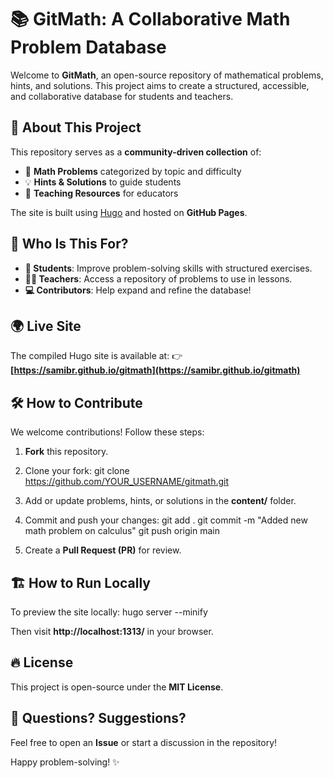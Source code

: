 
# 📚 GitMath: A Collaborative Math Problem Database

Welcome to **GitMath**, an open-source repository of mathematical problems, hints, and solutions. This project aims to create a structured, accessible, and collaborative database for students and teachers.

## 🚀 About This Project

This repository serves as a **community-driven collection** of:
- 📌 **Math Problems** categorized by topic and difficulty
- 💡 **Hints & Solutions** to guide students
- 🏫 **Teaching Resources** for educators

The site is built using [Hugo](https://gohugo.io/) and hosted on **GitHub Pages**.

## 🎯 Who Is This For?

- **📖 Students**: Improve problem-solving skills with structured exercises.
- **🧑‍🏫 Teachers**: Access a repository of problems to use in lessons.
- **💻 Contributors**: Help expand and refine the database!

## 🌍 Live Site
The compiled Hugo site is available at:
👉 **[https://samibr.github.io/gitmath](https://samibr.github.io/gitmath)**

## 🛠️ How to Contribute

We welcome contributions! Follow these steps:

1. **Fork** this repository.
2. Clone your fork:
git clone https://github.com/YOUR_USERNAME/gitmath.git

3. Add or update problems, hints, or solutions in the **content/** folder.
4. Commit and push your changes:
git add . git commit -m "Added new math problem on calculus" git push origin main

5. Create a **Pull Request (PR)** for review.

## 🏗️ How to Run Locally

To preview the site locally:
hugo server --minify



Then visit **http://localhost:1313/** in your browser.

## 🔥 License
This project is open-source under the **MIT License**.

## 💬 Questions? Suggestions?
Feel free to open an **Issue** or start a discussion in the repository!

Happy problem-solving! ✨
